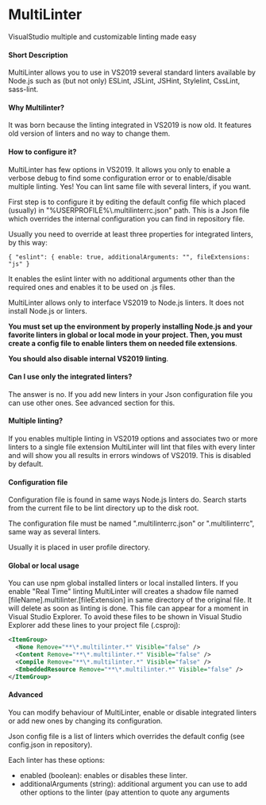 # MultiLinter
VisualStudio multiple and customizable linting made easy

#### Short Description
MultiLinter allows you to use in VS2019 several standard linters available by Node.js such as (but not only) ESLint, JSLint, JSHint, Stylelint, CssLint, sass-lint.

#### Why Multilinter?
It was born because the linting integrated in VS2019 is now old. It features old version of linters and no way to change them.

#### How to configure it?
MultiLinter has few options in VS2019. It allows you only to enable a verbose debug to find some configuration error or to enable/disable multiple linting. Yes! You can lint same file with several linters, if you want.

First step is to configure it by editing the default config file which placed (usually) in "%USERPROFILE%\\.multilinterrc.json" path. This is a Json file which overrides the internal configuration you can find in repository file.

Usually you need to override at least three properties for integrated linters, by this way:

`
{ "eslint": { enable: true, additionalArguments: "", fileExtensions: "js" }
`

It enables the eslint linter with no additional arguments other than the required ones and enables it to be used on .js files.

MultiLinter allows only to interface VS2019 to Node.js linters. It does not install Node.js or linters.

**You must set up the environment by properly installing Node.js and your favorite linters in global or local mode in your project. Then, you must create a config file to enable linters them on needed file extensions**.

**You should also disable internal VS2019 linting**.

#### Can I use only the integrated linters?
The answer is no. If you add new linters in your Json configuration file you can use other ones. See advanced section for this.

#### Multiple linting?
If you enables multiple linting in VS2019 options and associates two or more linters to a single file extension MultiLinter will lint that files with every linter and will show you all results in errors windows of VS2019. This is disabled by default.

#### Configuration file
Configuration file is found in same ways Node.js linters do. Search starts from the current file to be lint directory up to the disk root.

The configuration file must be named ".multilinterrc.json" or ".multilinterrc", same way as several linters.

Usually it is placed in user profile directory.

#### Global or local usage
You can use npm global installed linters or local installed linters. If you enable "Real Time" linting MultiLinter will creates a shadow file named [fileName].multilinter.[fileExtension] in same directory of the original file. It will delete as soon as linting is done. This file can appear for a moment in Visual Studio Explorer. To avoid these files to be shown in Visual Studio Explorer add these lines to your project file (.csproj):

```xml
<ItemGroup>
  <None Remove="**\*.multilinter.*" Visible="false" />
  <Content Remove="**\*.multilinter.*" Visible="false" />
  <Compile Remove="**\*.multilinter.*" Visible="false" />
  <EmbeddedResource Remove="**\*.multilinter.*" Visible="false" />
</ItemGroup>
```

#### Advanced
You can modify behaviour of MultiLinter, enable or disable integrated linters or add new ones by changing its configuration.

Json config file is a list of linters which overrides the default config (see config.json in repository).

Each linter has these options:
- enabled (boolean): enables or disables these linter.
- additionalArguments (string): additional argument you can use to add other options to the linter (pay attention to quote any arguments
